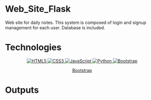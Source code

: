 # Web_Site_Flask
Web site for daily notes. This  system is composed of login and signup management for each user. Database is included.

# Technologies

<p align="center">
  <a href="#">
    <img src="https://img.shields.io/badge/HTML5-E34F26?style=for-the-badge&logo=html5&logoColor=white" alt="HTML5">
  </a>
  <a href="#">
    <img src="https://img.shields.io/badge/CSS3-1572B6?style=for-the-badge&logo=css3&logoColor=white" alt="CSS3">
  </a>
  <a href="#">
    <img src="https://img.shields.io/badge/JavaScript-F7DF1E?style=for-the-badge&logo=javascript&logoColor=black" alt="JavaScript">
  </a>
  <a href="#">
    <img src="https://img.shields.io/badge/Python-F7DF1E?style=for-the-badge&logo=python&logoColor=black" alt="Python">
  </a>
  <a href="#">
    <img src="https://img.shields.io/badge/Bootstrap-F7DF1E?style=for-the-badge&logo=bootstrap&logoColor=black" alt="Bootstrap">
  </a>
</p>

<p align="center">
  <a href="#" class="badge bg-purple">
    Bootstrap
  </a>
</p>




# Outputs



